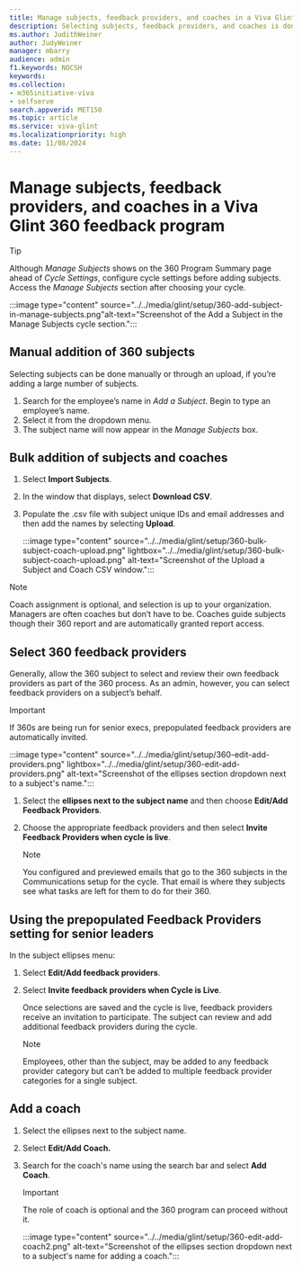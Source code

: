 ```yaml
---
title: Manage subjects, feedback providers, and coaches in a Viva Glint 360 feedback program
description: Selecting subjects, feedback providers, and coaches is done in the Manage Subjects sections of a Viva Glint 360 program.
ms.author: JudithWeiner
author: JudyWeiner
manager: mbarry
audience: admin
f1.keywords: NOCSH
keywords: 
ms.collection:  
- m365initiative-viva
- selfserve 
search.appverid: MET150 
ms.topic: article
ms.service: viva-glint
ms.localizationpriority: high
ms.date: 11/08/2024
---
```


# Manage subjects, feedback providers, and coaches in a Viva Glint 360 feedback program

>[!TIP]
> Although *Manage Subjects* shows on the 360 Program Summary page ahead of *Cycle Settings*, configure cycle settings before adding subjects. Access the *Manage Subjects* section after choosing your cycle.

:::image type="content" source="../../media/glint/setup/360-add-subject-in-manage-subjects.png"alt-text="Screenshot of the Add a Subject in the Manage Subjects cycle section.":::

## Manual addition of 360 subjects

Selecting subjects can be done manually or through an upload, if you’re adding a large number of subjects. 

1. Search for the employee’s name in *Add a Subject*. Begin to type an employee’s name.
2. Select it from the dropdown menu.
3. The subject name will now appear in the *Manage Subjects* box.

## Bulk addition of subjects and coaches

1.	Select **Import Subjects**.
2.	In the window that displays, select **Download CSV**.
3.	Populate the .csv file with subject unique IDs and email addresses and then add the names by selecting **Upload**. 

    :::image type="content" source="../../media/glint/setup/360-bulk-subject-coach-upload.png" lightbox="../../media/glint/setup/360-bulk-subject-coach-upload.png" alt-text="Screenshot of the Upload a Subject and Coach CSV window.":::

>[!NOTE]
> Coach assignment is optional, and selection is up to your organization. Managers are often coaches but don’t have to be. Coaches guide subjects though their 360 report and are automatically granted report access.

## Select 360 feedback providers

Generally, allow the 360 subject to select and review their own feedback providers as part of the 360 process. As an admin, however, you can select feedback providers on a subject’s behalf.

>[!IMPORTANT]
> If 360s are being run for senior execs, prepopulated feedback providers are automatically invited.

:::image type="content" source="../../media/glint/setup/360-edit-add-providers.png" lightbox="../../media/glint/setup/360-edit-add-providers.png" alt-text="Screenshot of the ellipses section dropdown next to a subject's name.":::

1. Select the **ellipses next to the subject name** and then choose **Edit/Add Feedback Providers**.
2. Choose the appropriate feedback providers and then select **Invite Feedback Providers when cycle is live**. 

    > [!NOTE]
    > You configured and previewed emails that go to the 360 subjects in the Communications setup for the cycle. That email is where they subjects see what tasks are left for them to do for their 360.

## Using the prepopulated Feedback Providers setting for senior leaders

In the subject ellipses menu: 

1.	Select **Edit/Add feedback providers**. 
1.	Select **Invite feedback providers when Cycle is Live**. 

    Once selections are saved and the cycle is live, feedback providers receive an invitation to participate. The subject can review and add additional feedback providers during the cycle. 
    
    > [!NOTE]
    > Employees, other than the subject, may be added to any feedback provider category but can’t be added to multiple feedback provider categories for a single subject.

## Add a coach

1. Select the ellipses next to the subject name.
2. Select **Edit/Add Coach.**
3. Search for the coach's name using the search bar and select **Add Coach**.

   > [!IMPORTANT]
   > The role of coach is optional and the 360 program can proceed without it.
    
   :::image type="content" source="../../media/glint/setup/360-edit-add-coach2.png" alt-text="Screenshot of the ellipses section dropdown next to a subject's name for adding a coach.":::

